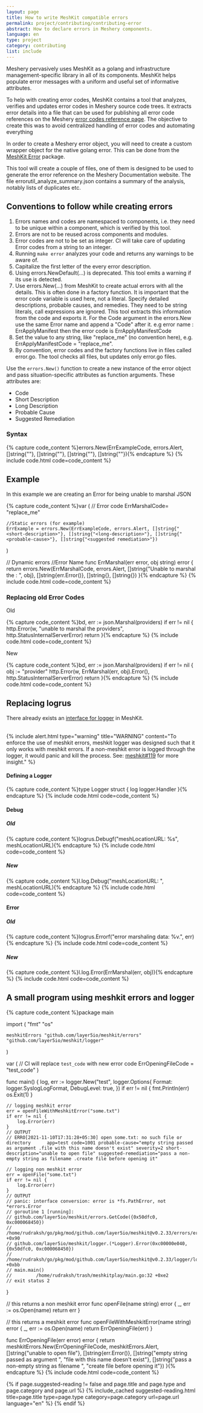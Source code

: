 ```yaml
---
layout: page
title: How to write MeshKit compatible errors
permalink: project/contributing/contributing-error
abstract: How to declare errors in Meshery components.
language: en
type: project
category: contributing
list: include
---
```


Meshery pervasively uses MeshKit as a golang and infrastructure management-specific library in all of its components. MeshKit helps populate error messages with a uniform and useful set of informative attributes.

To help with creating error codes, MeshKit contains a tool that analyzes, verifies and updates error codes in Meshery source code trees. It extracts error details into a file that can be used for publishing all error code references on the Meshery [error codes reference page](https://docs.meshery.io/reference/error-codes). The objective to create this was to avoid centralized handling of error codes and automating everything

In order to create a Meshery error object, you will need to create a custom wrapper object for the native golang error. This can be done from the <a href="https://github.com/layer5io/meshkit/tree/master/errors">MeshKit Error</a> package.

This tool will create a couple of files, one of them is designed to be used to generate the error reference on the Meshery Documentation website. The file errorutil_analyze_summary.json contains a summary of the analysis, notably lists of duplicates etc.

## Conventions to follow while creating errors

1. Errors names and codes are namespaced to components, i.e. they need to be unique within a component, which is verified by this tool.
1. Errors are not to be reused across components and modules.
1. Error codes are not to be set as integer. CI will take care of updating Error codes from a string to an integer.
1. Running `make error` analyzes your code and returns any warnings to be aware of.
1. Capitalize the first letter of the every error description.
1. Using errors.NewDefault(...) is deprecated. This tool emits a warning if its use is detected.
1. Use errors.New(...) from MeshKit to create actual errors with all the details.
  This is often done in a factory function. It is important that the error code variable is used here, not a literal.
  Specify detailed descriptions, probable causes, and remedies. They need to be string literals, call expressions are ignored.
  This tool extracts this information from the code and exports it.
  For the Code argument in the errors.New use the same Error name and append a "Code" after it. e.g error name : ErrApplyManifest then the error code is ErrApplyManifestCode
1. Set the value to any string, like "replace_me" (no convention here), e.g. ErrApplyManifestCode = "replace_me".
1. By convention, error codes and the factory functions live in files called error.go. The tool checks all files, but updates only error.go files.

Use the `errors.New()` function to create a new instance of the error object and pass situation-specific attributes as function arguments. These attributes are:

- Code
- Short Description
- Long Description
- Probable Cause
- Suggested Remediation

### Syntax

{% capture code_content %}errors.New(ErrExampleCode, errors.Alert, []string{"<short-description>"}, []string{"<long-description>"}, []string{"<probable-cause>"}, []string{"<suggested remediation>"}){% endcapture %}
{% include code.html code=code_content %}
## Example

In this example we are creating an Error for being unable to marshal JSON

{% capture code_content %}var (
	// Error code
    ErrMarshalCode= "replace_me"

    //Static errors (for example)
    ErrExample = errors.New(ErrExampleCode, errors.Alert, []string{"<short-description>"}, []string{"<long-description>"}, []string{"<probable-cause>"}, []string{"<suggested remediation>"})
)

// Dynamic errors
//Error Name
func ErrMarshal(err error, obj string) error {
	return errors.New(ErrMarshalCode, errors.Alert, []string{"Unable to marshal the : ", obj}, []string{err.Error()}, []string{}, []string{})
}{% endcapture %}
{% include code.html code=code_content %}

### Replacing old Error Codes

Old

{% capture code_content %}bd, err := json.Marshal(providers)
	if err != nil {
		http.Error(w, "unable to marshal the providers", http.StatusInternalServerError)
		return
	}{% endcapture %}
{% include code.html code=code_content %}

New

{% capture code_content %}bd, err := json.Marshal(providers)
  if err != nil {
          obj := "provider"
          http.Error(w, ErrMarshal(err, obj).Error(), http.StatusInternalServerError)
          return
      }{% endcapture %}
{% include code.html code=code_content %}

## Replacing logrus

There already exists an [interface for logger](https://github.com/layer5io/meshkit/blob/master/logger/logger.go) in MeshKit.<br><br>

{% include alert.html type="warning" title="WARNING" content="To enforce the use of meshkit errors, meshkit logger was designed such that it only works with meshkit errors. If a non-meshkit error is logged through the logger, it would panic and kill the process. See: <a href='https://github.com/layer5io/meshkit/pull/119'>meshkit#119</a> for more insight." %}

#### Defining a Logger

{% capture code_content %}type Logger struct {
	log   logger.Handler
}{% endcapture %}
{% include code.html code=code_content %}

#### Debug

##### Old

{% capture code_content %}logrus.Debugf("meshLocationURL: %s", meshLocationURL){% endcapture %}
{% include code.html code=code_content %}

##### New

{% capture code_content %}l.log.Debug("meshLocationURL: ", meshLocationURL){% endcapture %}
{% include code.html code=code_content %}

#### Error

##### Old

{% capture code_content %}logrus.Errorf("error marshaling data: %v.", err){% endcapture %}
{% include code.html code=code_content %}

##### New

{% capture code_content %}l.log.Error(ErrMarshal(err, obj)){% endcapture %}
{% include code.html code=code_content %}

## A small program using meshkit errors and logger

{% capture code_content %}package main

import (
	"fmt"
	"os"

	meshkitErrors "github.com/layer5io/meshkit/errors"
	"github.com/layer5io/meshkit/logger"
)

var (
	// CI will replace `test_code` with new error code
	ErrOpeningFileCode = "test_code"
)

func main() {
	log, err := logger.New("test", logger.Options{
		Format:     logger.SyslogLogFormat,
		DebugLevel: true,
	})
	if err != nil {
		fmt.Println(err)
		os.Exit(1)
	}

	// logging meshkit error
	err = openFileWithMeshkitError("some.txt")
	if err != nil {
		log.Error(err)
	}
	// OUTPUT
	// ERRO[2021-11-10T17:31:28+05:30] open some.txt: no such file or directory      app=test code=1001 probable-cause="empty string passed as argument .file with this name doesn't exist" severity=2 short-description="unable to open file" suggested-remediation="pass a non-empty string as filename .create file before opening it"

	// logging non meshkit error
	err = openFile("some.txt")
	if err != nil {
		log.Error(err)
	}
	// OUTPUT
	// panic: interface conversion: error is *fs.PathError, not *errors.Error
	// goroutine 1 [running]:
	// github.com/layer5io/meshkit/errors.GetCode({0x50dfc0, 0xc000068450})
	//         /home/rudraksh/go/pkg/mod/github.com/layer5io/meshkit@v0.2.33/errors/errors.go:90 +0x90
	// github.com/layer5io/meshkit/logger.(*Logger).Error(0xc00000e040, {0x50dfc0, 0xc000068450})
	//         /home/rudraksh/go/pkg/mod/github.com/layer5io/meshkit@v0.2.33/logger/logger.go:57 +0xbb
	// main.main()
	//         /home/rudraksh/trash/meshkitplay/main.go:32 +0xe2
	// exit status 2

}

// this returns a non meshkit error
func openFile(name string) error {
	_, err := os.Open(name)
	return err
}

// this returns a meshkit error
func openFileWithMeshkitError(name string) error {
	_, err := os.Open(name)
	return ErrOpeningFile(err)
}

func ErrOpeningFile(err error) error {
	return meshkitErrors.New(ErrOpeningFileCode, meshkitErrors.Alert, []string{"unable to open file"},
	[]string{err.Error()},
	[]string{"empty string passed as argument ", "file with this name doesn't exist"},
	[]string{"pass a non-empty string as filename ", "create file before opening it"})
}{% endcapture %}
{% include code.html code=code_content %}

{% if page.suggested-reading != false and page.title and page.type and page.category and page.url %}
{% include_cached suggested-reading.html  title=page.title type=page.type category=page.category url=page.url language="en" %}
{% endif %}
